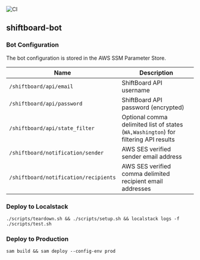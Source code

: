 ![CI](https://github.com/edevenport/shiftboard-bot/actions/workflows/main.yml/badge.svg)

## shiftboard-bot

### Bot Configuration

The bot configuration is stored in the AWS SSM Parameter Store.

| Name | Description |
| ---- | ----------- |
| `/shiftboard/api/email` | ShiftBoard API username |
| `/shiftboard/api/password` | ShiftBoard API password (encrypted) |
| `/shiftboard/api/state_filter` | Optional comma delimited list of states (`WA,Washington`) for filtering API results |
| `/shiftboard/notification/sender` | AWS SES verified sender email address |
| `/shiftboard/notification/recipients` | AWS SES verified comma delimited recipient email addresses |

### Deploy to Localstack

    ./scripts/teardown.sh && ./scripts/setup.sh && localstack logs -f
    ./scripts/test.sh

### Deploy to Production

    sam build && sam deploy --config-env prod
